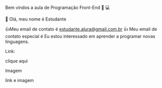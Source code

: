 Bem vindos a aula de Programação Front-End 👩 💻

👋 Olá, meu nome é Estudante

👍Meu email de contato é estudante.alura@gmail.com.br
👍 Meu email de contato especial é
Eu estou interessado em aprender a programar novas linguagens.

Link:

clique aqui

Imagem 

link e imagem 
